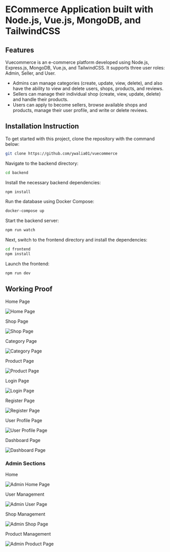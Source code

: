 # ECommerce Application built with Node.js, Vue.js, MongoDB, and TailwindCSS

## Features

Vuecommerce is an e-commerce platform developed using Node.js, Express.js, MongoDB, Vue.js, and TailwindCSS. It supports three user roles: Admin, Seller, and User.

- Admins can manage categories (create, update, view, delete), and also have the ability to view and delete users, shops, products, and reviews.
- Sellers can manage their individual shop (create, view, update, delete) and handle their products.
- Users can apply to become sellers, browse available shops and products, manage their user profile, and write or delete reviews.

## Installation Instruction

To get started with this project, clone the repository with the command below:

```bash
git clone https://github.com/ywalia01/vuecommerce
```

Navigate to the backend directory:

```bash
cd backend
```

Install the necessary backend dependencies:

```bash
npm install
```

Run the database using Docker Compose:

```bash
docker-compose up
```

Start the backend server:

```bash
npm run watch
```

Next, switch to the frontend directory and install the dependencies:

```bash
cd frontend
npm install
```

Launch the frontend:

```bash
npm run dev
```

## Working Proof

Home Page

![Home Page](https://github.com/user-attachments/assets/3e4c50e0-acef-4437-b8e5-c7716fe31cb3)

Shop Page

![Shop Page](https://github.com/user-attachments/assets/6d7055be-c0a8-4016-9993-cfff3974e751)

Category Page

![Category Page](https://github.com/user-attachments/assets/12c512bd-a0db-47dc-8f29-10755083aca0)

Product Page

![Product Page](https://github.com/user-attachments/assets/b364508c-4e38-41bb-86c5-11a42a4180e2)

Login Page

![Login Page](https://github.com/user-attachments/assets/8596fc5d-1902-46e6-b2b2-7e10ceb3d584)

Register Page

![Register Page](https://github.com/user-attachments/assets/e7bccf7d-22ca-44a0-9488-ff7dfd80dd62)

User Profile Page

![User Profile Page](https://github.com/user-attachments/assets/72534368-20db-48b1-a711-44d72c9a08c3)

Dashboard Page

![Dashboard Page](https://github.com/user-attachments/assets/a26d1bdd-df03-4531-a27e-ece49e6a7462)

### Admin Sections

Home

![Admin Home Page](https://github.com/ericnanhu/ecommerce-nodejs/blob/main/screenshots/admin_home.png?raw=true)

User Management

![Admin User Page](https://github.com/ericnanhu/ecommerce-nodejs/blob/main/screenshots/admin_user.png?raw=true)

Shop Management

![Admin Shop Page](https://github.com/ericnanhu/ecommerce-nodejs/blob/main/screenshots/admin_shop.png?raw=true)

Product Management

![Admin Product Page](https://github.com/ericnanhu/ecommerce-nodejs/blob/main/screenshots/admin_product.png?raw=true)
